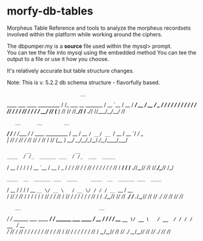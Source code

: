 # morfy-db-tables
Morpheus Table Reference and tools to analyze the morpheus recordsets involved within the platform while working around the ciphers.

The dbpumper.my is a **source** file used within the mysql> prompt.   
You can tee the file into mysql using the embedded method 
You can tee the output to a file or use it how you choose.  

It's relatively accurate but table structure changes. 

Note:  This is v. 5.2.2 db schema structure - flavorfully based. 



                               __
   ____ ___  ____  _________  / /_  ___  __  _______
  / __ `__ \/ __ \/ ___/ __ \/ __ \/ _ \/ / / / ___/
 / / / / / / /_/ / /  / /_/ / / / /  __/ /_/ (__  )
/_/ /_/ /_/\____/_/  / .___/_/ /_/\___/\__,_/____/
                    /_/

       __      __        __
  ____/ /___ _/ /_____ _/ /_  ____ _________
 / __  / __ `/ __/ __ `/ __ \/ __ `/ ___/ _ \
| /_/ / /_/ / /_/ /_/ / /_/ / /_/ (__  )  __/
\__,_/\__,_/\__/\__,_/_.___/\__,_/____/\___/


           __                __
    ____  / /_  ______ ___  / /_  ___  _____
   / __ \/ / / / / __ `__ \/ __ \/ _ \/ ___/
  / /_/ / / /_/ / / / / / / /_/ /  __/ /
 / .___/_/\__,_/_/ /_/ /_/_.___/\___/_/
/_/



    ____  __  ______ ___  ____     ____  __  ______ ___  ____
   / __ \/ / / / __ `__ \/ __ \   / __ \/ / / / __ `__ \/ __ \
  / /_/ / /_/ / / / / / / /_/ /  / /_/ / /_/ / / / / / / /_/ /
 / .___/\__,_/_/ /_/ /_/ .___/  / .___/\__,_/_/ /_/ /_/ .___/
/_/                   /_/      /_/                   /_/



       __                             __
  ____/ /_  ______ ___  ____     ____/ /_  ______ ___  ____
 / __  / / / / __ `__ \/ __ \   / __  / / / / __ `__ \/ __ \
/ /_/ / /_/ / / / / / / /_/ /  / /_/ / /_/ / / / / / / /_/ /
\__,_/\__,_/_/ /_/ /_/ .___/   \__,_/\__,_/_/ /_/ /_/ .___/
                    /_/                            /_/


